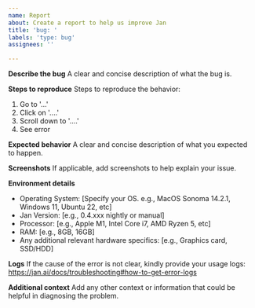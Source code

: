 ```yaml
---
name: Report
about: Create a report to help us improve Jan
title: 'bug: '
labels: 'type: bug'
assignees: ''

---
```


**Describe the bug**
A clear and concise description of what the bug is.

**Steps to reproduce**
Steps to reproduce the behavior:
1. Go to '...'
2. Click on '....'
3. Scroll down to '....'
4. See error

**Expected behavior**
A clear and concise description of what you expected to happen.

**Screenshots**
If applicable, add screenshots to help explain your issue.

**Environment details**
- Operating System: [Specify your OS. e.g., MacOS Sonoma 14.2.1, Windows 11, Ubuntu 22, etc]
- Jan Version: [e.g., 0.4.xxx nightly or manual]
- Processor: [e.g., Apple M1, Intel Core i7, AMD Ryzen 5, etc]
- RAM: [e.g., 8GB, 16GB]
- Any additional relevant hardware specifics: [e.g., Graphics card, SSD/HDD]

**Logs**
If the cause of the error is not clear, kindly provide your usage logs: https://jan.ai/docs/troubleshooting#how-to-get-error-logs

**Additional context**
Add any other context or information that could be helpful in diagnosing the problem.
